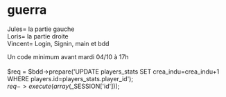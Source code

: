 # guerra

Jules= la partie gauche <br>
Loris= la partie droite <br>
Vincent= Login, Signin, main et bdd <br>

Un code minimum avant mardi 04/10 à 17h <br> <br>
$req = $bdd->prepare('UPDATE players_stats SET crea_indu=crea_indu+1 WHERE players.id=players_stats.player_id');<br>
$req->execute(array($_SESSION['id'])); 
